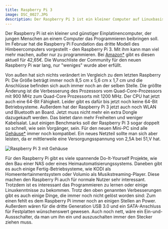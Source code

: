 ```yaml
---
title: Raspberry Pi 3
image: DSC_0027.JPG
description: Der Raspberry Pi 3 ist ein kleiner Computer auf Linuxbasis. Mit ihm lassen sich Roboter bauen und das das Programmieren erlernen. Hier erfährst du mehr!
---
```


Der Raspberry Pi ist ein kleiner und günstiger Einplatinencomputer, der jungen Menschen an einem Computer das Programmieren beibringen soll. Im Februar hat die Raspberry Pi Foundation das dritte Modell des Himbeercomputers vorgestellt - den Raspberry Pi 3. Mit ihm kann man viel mehr machen, außer nur zu programmieren. Bei [Amazon*](https://amzn.to/2IJZpPx) gibt es diesen aktuell für 42,65€. Die Wunschliste der Community für den neuen Raspberry Pi war lang, nur "weniges" wurde aber erfüllt.

Von außen hat sich nichts verändert im Vergleich zu dem letzten Raspberry Pi: Die Größe beträgt immer noch 8,5 cm x 5,6 cm x 1,7 cm und die Anschlüsse befinden sich auch immer noch an der selben Stelle. Die größte Änderung ist die Verbesserung des Prozessors vom Quad-Core-Prozessors mit 900 MHz zum Quad-Core Prozessorts mit 1200 MHz. Der CPU hat jetzt auch eine 64-Bit Fähigkeit. Leider gibt es dafür bis jetzt noch keine 64-Bit Betriebsysteme. Außerdem hat der Raspberry Pi 3 jetzt auch noch WLAN und Bluetooth an Board. Jetzt muss nicht mehr ein extra Dongle dazugekauft werden. Das bietet dann mehr Freiheiten und weniger Kabelsalat. Laut einigen Benchmarks soll der Raspberry Pi 3 sogar doppelt so schnell, wie sein Vorgänger, sein. Für den neuen Mini-PC sind alle [Gehäuse*](https://amzn.to/2IKBXSe) immer noch kompatibel. Ein neues Netzteil sollte man sich aber leisten, da er mittlerweile eine Versorgungsspannung von 2,5A bei 51,V hat.

![Raspberry Pi 3 mit Gehäuse](DSC_0043.JPG)

Für den Raspberry Pi gibt es viele spannende Do-It-Yourself Projekte, wie den Bau einer NAS oder eines Heimautomatisierungssystems. Daneben gibt es auch einige Fertig-Betriebsysteme, wie KODI als Homeentertainmentsystem oder Volumio als Musikstreaming-Player. Diese machen den Raspberry Pi auch für normale Nutzer sehr interessant. Trotzdem ist es interessant das Programmieren zu lernen oder einige Linuxkenntnisse zu bekommen. Trotz den oben genannten Verbesserungen gibt es auch einige Dinge, die immer noch nicht gelöst worden sind: Zum einen fehlt es dem Raspberry Pi immer noch an einigen Stellen an Power. Außerdem wären für die dritte Generation USB 3.0 und ein SATA-Anschluss für Festplatten wünschenswert gewesen. Auch noch nett, wäre ein Ein-und-Aussschalter, da man um ihn ein und auszuschalten immer den Stecker ziehen muss.
